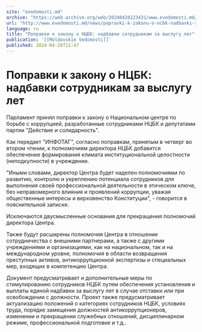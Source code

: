```yaml
---
site: "evedomosti.md"
archive: "https://web.archive.org/web/20240428223431/www.evedomosti.md/news/popravki-k-zakonu-o-ncbk-nadbavki-sotrudnikam-za-vyslugu-let"
url: "http://www.evedomosti.md/news/popravki-k-zakonu-o-ncbk-nadbavki-sotrudnikam-za-vyslugu-let"
language: ru
title: "Поправки к закону о НЦБК: надбавки сотрудникам за выслугу лет"
publication: '[[Moldavskie Vedomosti]]'
published: 2024-04-26T11:47
---
```


# Поправки к закону о НЦБК: надбавки сотрудникам за выслугу лет

Парламент принял поправки к закону о Национальном центре по борьбе с коррупцией, разработанные сотрудниками НЦБК и депутатами партии "Действие и солидарность".

Как передает "ИНФОТАГ", согласно поправкам, принятым в четверг во втором чтении, к полномочиям директора НЦБК добавится обеспечение формирования климата институциональной целостности (неподкупности) в учреждении.

"Иными словами, директор Центра будет наделен полномочиями по развитию, контролю и укреплению потенциала сотрудников для выполнения своей профессиональной деятельности в этическом ключе, без неправомерного влияния и проявлений коррупции, уважая общественные интересы и верховенство Конституции", - говорится в пояснительной записке.

Исключаются двусмысленные основания для прекращения полномочий директора Центра.

Также будут расширены полномочия Центра в отношении сотрудничества с внешними партнерами, а также с другими учреждениями и организациями, как на национальном, так и на международном уровне, полномочия в области возвращения преступных активов, антикоррупционной экспертизы и специальных мер, входящих в компетенцию Центра.

Документ предусматривает и дополнительные меры по стимулированию сотрудников НЦБК путем обеспечения установления и выплаты единой надбавки за выслугу лет в случае отставки или при освобождении с должности. Проект также предусматривает актуализацию положений о категориях сотрудников НЦБК, условиях труда, порядке замещения должностей антикоррупционеров, изменении и прекращении служебных отношений, дисциплинарном режиме, профессиональной подготовке и т.д..